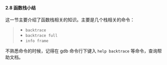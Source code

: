 #### 2.8 函数栈小结 



这一节主要介绍了函数栈相关的知识。主要是几个栈相关的命令：

> - `backtrace`
> - `backtrace full`
> - `info frame`

不熟悉命令的时候，记得在 gdb 命令行下键入 `help backtrace` 等命令，查询帮助文档。
